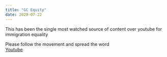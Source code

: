 ```yaml
---
title: "GC Equity"
date: 2020-07-22
---
```



This has been the single most watched source of content over youtube for immigration equality

Please follow the movement and spread the word  
[Youtube](https://www.youtube.com/channel/UC0bb3elypAAKGlM9ThSQNBw)  
